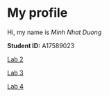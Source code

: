 # My profile

Hi, my name is *Minh Nhat Duong*

**Student ID:** A17589023

[Lab 2](https://m7duong.github.io/LabReport/week3/index.html)

[Lab 3](https://m7duong.github.io/LabReport/week5/lab_report3.html)

[Lab 4](https://m7duong.github.io/LabReport/week7/labreport4.html)
